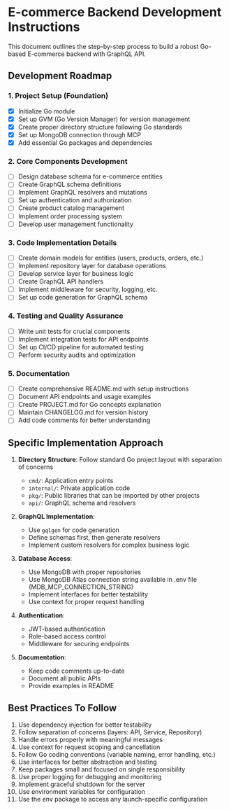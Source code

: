 # E-commerce Backend Development Instructions

This document outlines the step-by-step process to build a robust Go-based E-commerce backend with GraphQL API.

## Development Roadmap

### 1. Project Setup (Foundation)
- [x] Initialize Go module
- [x] Set up GVM (Go Version Manager) for version management
- [x] Create proper directory structure following Go standards
- [x] Set up MongoDB connection through MCP
- [x] Add essential Go packages and dependencies

### 2. Core Components Development
- [ ] Design database schema for e-commerce entities
- [ ] Create GraphQL schema definitions
- [ ] Implement GraphQL resolvers and mutations
- [ ] Set up authentication and authorization
- [ ] Create product catalog management
- [ ] Implement order processing system
- [ ] Develop user management functionality

### 3. Code Implementation Details
- [ ] Create domain models for entities (users, products, orders, etc.)
- [ ] Implement repository layer for database operations
- [ ] Develop service layer for business logic
- [ ] Create GraphQL API handlers
- [ ] Implement middleware for security, logging, etc.
- [ ] Set up code generation for GraphQL schema

### 4. Testing and Quality Assurance
- [ ] Write unit tests for crucial components
- [ ] Implement integration tests for API endpoints
- [ ] Set up CI/CD pipeline for automated testing
- [ ] Perform security audits and optimization

### 5. Documentation
- [ ] Create comprehensive README.md with setup instructions
- [ ] Document API endpoints and usage examples
- [ ] Create PROJECT.md for Go concepts explanation
- [ ] Maintain CHANGELOG.md for version history
- [ ] Add code comments for better understanding

## Specific Implementation Approach

1. **Directory Structure**: Follow standard Go project layout with separation of concerns
   - `cmd/`: Application entry points
   - `internal/`: Private application code
   - `pkg/`: Public libraries that can be imported by other projects
   - `api/`: GraphQL schema and resolvers

2. **GraphQL Implementation**:
   - Use `gqlgen` for code generation
   - Define schemas first, then generate resolvers
   - Implement custom resolvers for complex business logic

3. **Database Access**:
   - Use MongoDB with proper repositories
   - Use MongoDB Atlas connection string available in .env file (MDB_MCP_CONNECTION_STRING)
   - Implement interfaces for better testability
   - Use context for proper request handling

4. **Authentication**:
   - JWT-based authentication
   - Role-based access control
   - Middleware for securing endpoints

5. **Documentation**:
   - Keep code comments up-to-date
   - Document all public APIs
   - Provide examples in README

## Best Practices To Follow

1. Use dependency injection for better testability
2. Follow separation of concerns (layers: API, Service, Repository)
3. Handle errors properly with meaningful messages
4. Use context for request scoping and cancellation
5. Follow Go coding conventions (variable naming, error handling, etc.)
6. Use interfaces for better abstraction and testing
7. Keep packages small and focused on single responsibility
8. Use proper logging for debugging and monitoring
9. Implement graceful shutdown for the server
10. Use environment variables for configuration
11. Use the env package to access any launch-specific configuration
